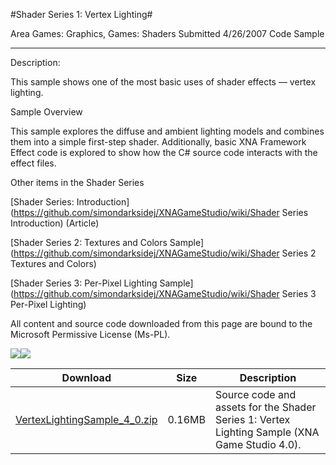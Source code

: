 #Shader Series 1: Vertex Lighting#

Area
Games: Graphics, Games: Shaders
Submitted
4/26/2007
Code Sample

---

Description:

This sample shows one of the most basic uses of shader effects — vertex lighting.

Sample Overview

This sample explores the diffuse and ambient lighting models and combines them into a simple first-step shader. Additionally, basic XNA Framework Effect code is explored to show how the C# source code interacts with the effect files.

Other items in the Shader Series

[Shader Series: Introduction](https://github.com/simondarksidej/XNAGameStudio/wiki/Shader Series Introduction) (Article)

[Shader Series 2: Textures and Colors Sample](https://github.com/simondarksidej/XNAGameStudio/wiki/Shader Series 2 Textures and Colors)

[Shader Series 3: Per-Pixel Lighting Sample](https://github.com/simondarksidej/XNAGameStudio/wiki/Shader Series 3 Per-Pixel Lighting)



All content and source code downloaded from this page are bound to the Microsoft Permissive License (Ms-PL).

![](https://github.com/simondarksidej/XNAGameStudio/blob/master/Images/XNA_Shader1_VertexLighting_01_small.jpg)![](https://github.com/simondarksidej/XNAGameStudio/blob/master/Images/XNA_Shader1_VertexLighting_02_small.jpg)
	
Download | Size | Description
---|---|---|
[VertexLightingSample_4_0.zip](https://github.com/simondarksidej/XNAGameStudio/blob/master/Samples/VertexLightingSample_4_0.zip?raw=true) | 0.16MB | Source code and assets for the Shader Series 1: Vertex Lighting Sample (XNA Game Studio 4.0). 